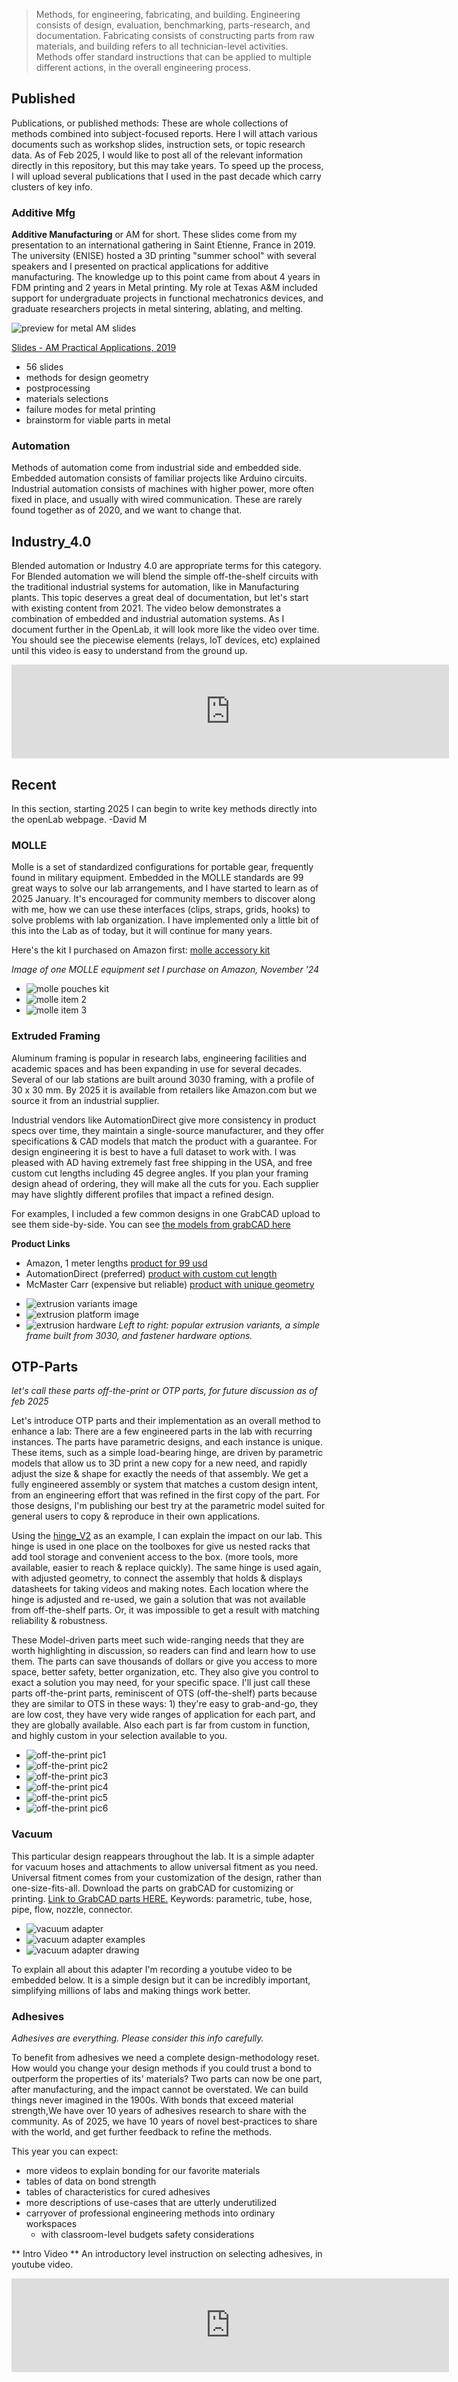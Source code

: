 >
> Methods, for engineering, fabricating, and building.  Engineering consists of design, evaluation, benchmarking, parts-research, and documentation. Fabricating consists of constructing parts from raw materials, and building refers to all technician-level activities.  Methods offer standard instructions that can be applied to multiple different actions, in the overall engineering process.
>

## Published
Publications, or published methods: These are whole collections of methods combined into subject-focused reports.  Here I will attach various documents such as workshop slides, instruction sets, or topic research data.  As of Feb 2025, I would like to post all of the relevant information directly in this repository, but this may take years.  To speed up the process, I will upload several publications that I used in the past decade which carry clusters of key info.

### Additive Mfg
**Additive Manufacturing** or AM for short. These slides come from my presentation to an international gathering in Saint Etienne, France in 2019.  The university (ENISE) hosted a 3D printing "summer school" with several speakers and I presented on practical applications for additive manufacturing.
The knowledge up to this point came from about 4 years in FDM printing and 2 years in Metal printing.  My role at Texas A&M included support for undergraduate projects in functional mechatronics devices, and graduate researchers projects in metal sintering, ablating, and melting.

![preview for metal AM slides](img/img_previewSlides1.jpg)

[Slides - AM Practical Applications, 2019](https://github.com/davidmalawey/openLab/blob/c622927094335e10a5a4ff06f1d90047ed1be2ec/docs/2019_AdditiveManufacturingSlides.pdf)
* 56 slides
* methods for design geometry
* postprocessing
* materials selections
* failure modes for metal printing
* brainstorm for viable parts in metal

### Automation
Methods of automation come from industrial side and embedded side.  Embedded automation consists of familiar projects like Arduino circuits.  Industrial automation consists of machines with higher power, more often fixed in place, and usually with wired communication.  These are rarely found together as of 2020, and we want to change that. 

## Industry_4.0
Blended automation or Industry 4.0 are appropriate terms for this category.  For Blended automation we will blend the simple off-the-shelf circuits with the traditional industrial systems for automation, like in Manufacturing plants. This topic deserves a great deal of documentation, but let's start with existing content from 2021.  The video below demonstrates a combination of embedded and industrial automation systems.  As I document further in the OpenLab, it will look more like the video over time.  You should see the piecewise elements (relays, IoT devices, etc) explained until this video is easy to understand from the ground up.

<iframe width="700" src="https://www.youtube.com/embed/30GM4m-Lyec" title="Program a PLC with Conveyor, Arduino and Industrial Robot" frameborder="0" allow="accelerometer; autoplay; clipboard-write; encrypted-media; gyroscope; picture-in-picture; web-share" referrerpolicy="strict-origin-when-cross-origin" allowfullscreen></iframe>

## Recent
In this section, starting 2025 I can begin to write key methods directly into the openLab webpage.  -David M

### MOLLE

Molle is a set of standardized configurations for portable gear, frequently found in military equipment.  Embedded in the MOLLE standards are 99 great ways to solve our lab arrangements, and I have started to learn as of 2025 January.  It's encouraged for community members to discover along with me, how we can use these interfaces (clips, straps, grids, hooks) to solve problems with lab organization.  I have implemented only a little bit of this into the Lab as of today, but it will continue for many years.

Here's the kit I purchased on Amazon first: [molle accessory kit](https://amzn.to/4iDgNov)

_Image of one MOLLE equipment set I purchase on Amazon, November '24_
- ![molle pouches kit](img/img_molle1.jpg)
- ![molle item 2](img/img_molle2.jpg)
- ![molle item 3](img/img_molle3.jpg)

### Extruded Framing

Aluminum framing is popular in research labs, engineering facilities and academic spaces and has been expanding in use for several decades.  Several of our lab stations are built around 3030 framing, with a profile of 30 x 30 mm.  By 2025 it is available from retailers like Amazon.com but we source it from an industrial supplier.

Industrial vendors like AutomationDirect give more consistency in product specs over time, they maintain a single-source manufacturer, and they offer specifications & CAD models that match the product with a guarantee.  For design engineering it is best to have a full dataset to work with.  I was pleased with AD having extremely fast free shipping in the USA, and free custom cut lengths including 45 degree angles.  If you plan your framing design ahead of ordering, they will make all the cuts for you.  Each supplier may have slightly different profiles that impact a refined design.

For examples, I included a few common designs in one GrabCAD upload to see them side-by-side.  You can see [the models from grabCAD here](https://grabcad.com/library/extrusion-variants-3030-1)

**Product Links**
* Amazon, 1 meter lengths [product for 99 usd](https://amzn.to/41P8K1Y)
* AutomationDirect (preferred) [product with custom cut length](https://www.automationdirect.com/adc/shopping/catalog/structural_frames_-z-_rails/t-slotted_rails/30-3030c)
* McMaster Carr (expensive but reliable) [product with unique geometry](https://www.mcmaster.com/47065T101-47065T412/)

- ![extrusion variants image](img/img_extrusions1.jpg)
- ![extrusion platform image](img/img_extrusions2.jpg)
- ![extrusion hardware](img/img_extrusions3.jpg)
_Left to right: popular extrusion variants, a simple frame built from 3030, and fastener hardware options._


## OTP-Parts
_let's call these parts off-the-print or OTP parts, for future discussion as of feb 2025_

Let's introduce OTP parts and their implementation as an overall method to enhance a lab: There are a few engineered parts in the lab with recurring instances.  The parts have parametric designs, and each instance is unique.  These items, such as a simple load-bearing hinge, are driven by parametric models that allow us to 3D print a new copy for a new need, and rapidly adjust the size & shape for exactly the needs of that assembly.  We get a fully engineered assembly or system that matches a custom design intent, from an engineering effort that was refined in the first copy of the part.   For those designs, I'm publishing our best try at the parametric model suited for general users to copy & reproduce in their own applications.

Using the [hinge_V2](https://grabcad.com/library/hingev2-1) as an example, I can explain the impact on our lab.  This hinge is used in one place on the toolboxes for give us nested racks that add tool storage and convenient access to the box.  (more tools, more available, easier to reach & replace quickly).  The same hinge is used again, with adjusted geometry, to connect the assembly that holds & displays datasheets for taking videos and making notes.    Each location where the hinge is adjusted and re-used, we gain a solution that was not available from off-the-shelf parts. Or, it was impossible to get a result with matching reliability & robustness.

These Model-driven parts meet such wide-ranging needs that they are worth highlighting in discussion, so readers can find and learn how to use them.  The parts can save thousands of dollars or give you access to more space, better safety, better organization, etc.  They also give you control to exact a solution you may need, for your specific space.  I'll just call these parts off-the-print parts, reminiscent of OTS (off-the-shelf) parts because they are similar to OTS in these ways: 1) they're easy to grab-and-go, they are low cost, they have very wide ranges of application for each part, and they are globally available.  Also each part is far from custom in function, and highly custom in your selection available to you.

- ![off-the-print pic1](img/img_otp8.jpg)
- ![off-the-print pic2](img/img_otp7.jpg)
- ![off-the-print pic3](img/img_otp3.jpg)
- ![off-the-print pic4](img/img_otp4.jpg)
- ![off-the-print pic5](img/img_otp5.jpg)
- ![off-the-print pic6](img/img_otp6.jpg)

### Vacuum
This particular design reappears throughout the lab.  It is a simple adapter for vacuum hoses and attachments to allow universal fitment as you need.  Universal fitment comes from your customization of the design, rather than one-size-fits-all.   Download the parts on grabCAD for customizing or printing.  [Link to GrabCAD parts HERE.](https://grabcad.com/library/adapter-52)  Keywords: parametric, tube, hose, pipe, flow, nozzle, connector.

- ![vacuum adapter](img/img_adapter1.jpg)
- ![vacuum adapter examples](img/img_adapter3.jpg)
- ![vacuum adapter drawing](img/img_adapter4.jpg)

To explain all about this adapter I'm recording a youtube video to be embedded below.  It is a simple design but it can be incredibly important, simplifying millions of labs and making things work better.

### Adhesives
_Adhesives are everything.  Please consider this info carefully._

To benefit from adhesives we need a complete design-methodology reset. How would you change your design methods if you could trust a bond to outperform the properties of its' materials?  Two parts can now be one part, after manufacturing, and the impact cannot be overstated.  We can build things never imagined in the 1900s. With bonds that exceed material strength,We have over 10 years of adhesives research to share with the community.  As of 2025, we have 10 years of novel best-practices to share with the world, and get further feedback to refine the methods.

This year you can expect:
* more videos to explain bonding for our favorite materials
* tables of data on bond strength
* tables of characteristics for cured adhesives
* more descriptions of use-cases that are utterly underutilized
* carryover of professional engineering methods into ordinary workspaces
  * with classroom-level budgets safety considerations


** Intro Video **
An introductory level instruction on selecting adhesives, in youtube video.

<iframe width="700" src="https://www.youtube.com/embed/ob6ZYFVlByg?si=XZ-UslSzjGqNhHFL" title="YouTube video player" frameborder="0" allow="accelerometer; autoplay; clipboard-write; encrypted-media; gyroscope; picture-in-picture; web-share" referrerpolicy="strict-origin-when-cross-origin" allowfullscreen></iframe>

